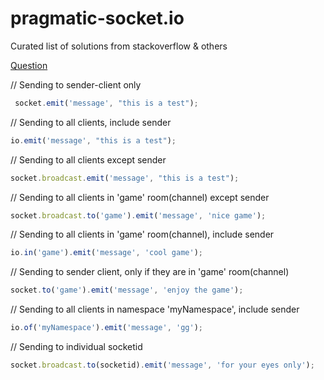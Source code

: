 # pragmatic-socket.io
Curated list of solutions from stackoverflow &amp; others



[Question](http://stackoverflow.com/questions/10058226/send-response-to-all-clients-except-sender-socket-io) 

// Sending to sender-client only
```javascript
 socket.emit('message', "this is a test");
```

 // Sending to all clients, include sender
 ```javascript
 io.emit('message', "this is a test");
 ```

 // Sending to all clients except sender
 ```javascript
 socket.broadcast.emit('message', "this is a test");
 ```

 // Sending to all clients in 'game' room(channel) except sender
 ```javascript
 socket.broadcast.to('game').emit('message', 'nice game');
 ```

 // Sending to all clients in 'game' room(channel), include sender
 ```javascript
 io.in('game').emit('message', 'cool game');
 ```

 // Sending to sender client, only if they are in 'game' room(channel)
 ```javascript
 socket.to('game').emit('message', 'enjoy the game');
 ```

 // Sending to all clients in namespace 'myNamespace', include sender
 ```javascript
 io.of('myNamespace').emit('message', 'gg');
 ```

 // Sending to individual socketid
 ```javascript
 socket.broadcast.to(socketid).emit('message', 'for your eyes only');
 ```
